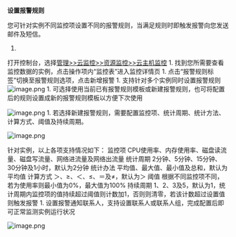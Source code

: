 **设置报警规则**

您可针对实例不同监控项设置不同的报警规则，当满足规则时即触发报警向您发送邮件及短信。

1. 
打开控制台，选择[管理>>云监控>>资源监控>>云主机监控](https://cms-console.jdcloud.com/serverMonitor "管理>>云监控>>资源监控>>云主机监控")
1. 
找到您所需要查看监控数据的实例，点击操作项内“监控表”进入监控详情页
1. 
点击“报警规则标签”切换至报警规则选项，点击新增报警
1. 
支持针对多个实例同时设置报警规则![image.png](https://img1.jcloudcs.com/cms/2c51f98d-4430-422f-a80f-9990c753aae720170919145720.png)
1. 
可选择使用当前已有报警规则模板或新建报警规则，也可将配置后的规则设置成新的报警规则模板以方便下次使用

![image.png](https://img1.jcloudcs.com/cms/74c27c4c-aece-4323-90d3-37541877c08420170919145902.png)
1. 
若选择新建报警规则，需要配置监控项、统计周期、统计方法、计算方式、阈值及持续周期。

![image.png](http://img1.jcloudcs.com/cms/133168a3-4886-4b1c-99a5-0e9468ee33db20170919150107.png)

针对实例，以上各项支持情况如下：
监控项 CPU使用率、内存使用率、磁盘读流量、磁盘写流量、网络进流量及网络出流量 统计周期 2分钟、5分钟、15分钟、30分钟及1小时，默认为2分钟 统计办法 平均值、最大值、最小值及总和，默认为平均值 计算方式 ＞、≥、＜、≤、＝及≠，默认为＞ 阈值 根据不同监控项不同，若为使用率则最小值为0%，最大值为100% 持续周期 1、2、3及5，默认为1，统计周期内监控项的值持续超过阈值则计数加1，否则则清零，若该计数超过设置值则触发报警
1. 
设置报警通知联系人，支持设置联系人或联系人组，完成配置后即可正常监测实例运行状况

![image.png](https://img1.jcloudcs.com/cms/17bf69a0-bf3c-46e6-bd89-6eb78bc09db720170919150809.png)